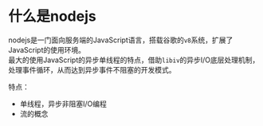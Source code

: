 # 什么是nodejs

nodejs是一门面向服务端的JavaScript语言，搭载谷歌的`v8`系统，扩展了JavaScript的使用环境。    
最大的使用JavaScript的异步单线程的特点，借助`libiv`的异步I/O底层处理机制，处理事件循环，从而达到异步事件不阻塞的开发模式。

特点：

+ 单线程，异步非阻塞I/O编程
+ 流的概念